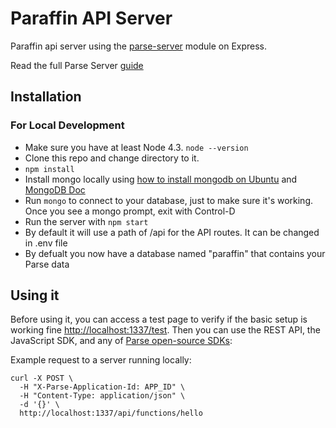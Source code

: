 # Paraffin API Server

Paraffin api server using the [parse-server](https://github.com/ParsePlatform/parse-server) module on Express.

Read the full Parse Server [guide](https://github.com/ParsePlatform/parse-server/wiki/Parse-Server-Guide)

## Installation
### For Local Development

* Make sure you have at least Node 4.3. `node --version`
* Clone this repo and change directory to it.
* `npm install`
* Install mongo locally using [how to install mongodb on Ubuntu](https://www.digitalocean.com/community/tutorials/how-to-install-mongodb-on-ubuntu-18-04) and [MongoDB Doc](https://docs.mongodb.com/manual/administration/install-community/)
* Run `mongo` to connect to your database, just to make sure it's working. Once you see a mongo prompt, exit with Control-D
* Run the server with `npm start`
* By default it will use a path of /api for the API routes. It can be changed in .env file
* By defualt you now have a database named "paraffin" that contains your Parse data


## Using it

Before using it, you can access a test page to verify if the basic setup is working fine [http://localhost:1337/test](http://localhost:1337/test).
Then you can use the REST API, the JavaScript SDK, and any of  [Parse open-source SDKs](http://parseplatform.org):

Example request to a server running locally:

```
curl -X POST \
  -H "X-Parse-Application-Id: APP_ID" \
  -H "Content-Type: application/json" \
  -d '{}' \
  http://localhost:1337/api/functions/hello
```